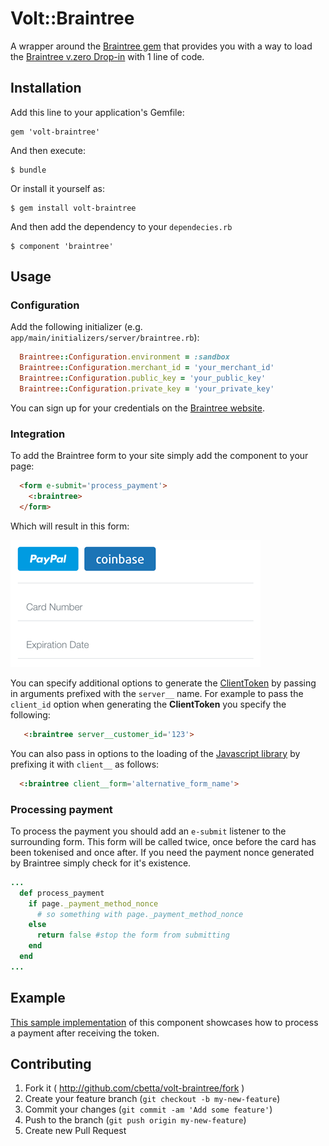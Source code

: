 # Volt::Braintree

A wrapper around the [Braintree gem](https://github.com/braintree/braintree_ruby) that provides you with a way to load the [Braintree v.zero Drop-in](https://github.com/braintree/braintree_ruby) with 1 line of code.

## Installation

Add this line to your application's Gemfile:

    gem 'volt-braintree'

And then execute:

    $ bundle

Or install it yourself as:

    $ gem install volt-braintree

And then add the dependency to your `dependecies.rb`

    $ component 'braintree'

## Usage

### Configuration

Add the following initializer (e.g. `app/main/initializers/server/braintree.rb`):

```ruby
  Braintree::Configuration.environment = :sandbox
  Braintree::Configuration.merchant_id = 'your_merchant_id'
  Braintree::Configuration.public_key = 'your_public_key'
  Braintree::Configuration.private_key = 'your_private_key'
```
You can sign up for your credentials on the [Braintree website](https://www.braintreepayments.com/get-started).

### Integration

To add the Braintree form to your site simply add the component to your page:

```html
  <form e-submit='process_payment'>
    <:braintree>
  </form>
```

Which will result in this form:

![V.zero Example](docs/vzero.png)

You can specify additional options to generate the [ClientToken](https://developers.braintreepayments.com/javascript+ruby/reference/request/client-token/generate) by passing in arguments prefixed with the `server__` name. For example to pass the `client_id` option when generating the **ClientToken** you specify the following:

```html
   <:braintree server__customer_id='123'>
```

You can also pass in options to the loading of the [Javascript library](https://developers.braintreepayments.com/javascript+ruby/guides/drop-in) by prefixing it with `client__` as follows:

```html
  <:braintree client__form='alternative_form_name'>
````

### Processing payment

To process the payment you should add an `e-submit` listener to the surrounding form. This form will be called twice, once before the card has been tokenised and once after. If you need the payment nonce generated by Braintree simply check for it's existence.

```ruby
...
  def process_payment
    if page._payment_method_nonce
      # so something with page._payment_method_nonce
    else
      return false #stop the form from submitting
    end
  end
...
```

## Example

[This sample implementation](https://github.com/cbetta/volt-braintree-demo) of this component showcases how to process a payment after receiving the token.

## Contributing

1. Fork it ( http://github.com/cbetta/volt-braintree/fork )
2. Create your feature branch (`git checkout -b my-new-feature`)
3. Commit your changes (`git commit -am 'Add some feature'`)
4. Push to the branch (`git push origin my-new-feature`)
5. Create new Pull Request
